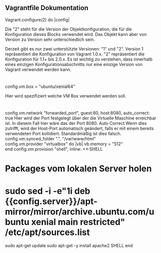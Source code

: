 Vagrantfile Dokumentation
-----------------------------
Vagrant.configure(2) do |config|

Die "2" steht für die Version der Objektkonfiguration, die für die Konfiguration dieses Blocks verwendet wird.
Das Objekt kann aber von Version zu Version sehr unterschiedlich sein.

Derzeit gibt es nur zwei unterstützte Versionen: "1" und "2". Version 1 repräsentiert die Konfiguration von Vagrant 1.0.x. "2" repräsentiert die Konfiguration für 1.1+ bis 2.0.x.
Es ist wichtig zu verstehen, dass innerhalb eines einzigen Konfigurationsabschnitts nur eine einzige Version von Vagrant verwendet werden kann.
#
  config.vm.box = "ubuntu/xenial64"
  
  Hier wird spezifiziert welche VM Box verwendet werden soll.
#
  config.vm.network "forwarded_port", guest:80, host:8080, auto_correct: true
 Hier wird der Port festgelegt über der die Virtuelle Maschine erreichbar ist. In diesem Fall hier wäre das der Port 8080.
 Auto Correct  Wenn dies zutrifft, wird der Host-Port automatisch geändert, falls er mit einem bereits verwendeten Port kollidiert. Standardmäßig ist dies falsch.
  config.vm.synced_folder ".", "/var/www/html"  
config.vm.provider "virtualbox" do |vb|
  vb.memory = "512"  
end
config.vm.provision "shell", inline: <<-SHELL
  # Packages vom lokalen Server holen
  # sudo sed -i -e"1i deb {{config.server}}/apt-mirror/mirror/archive.ubuntu.com/ubuntu xenial main restricted" /etc/apt/sources.list 
  sudo apt-get update
  sudo apt-get -y install apache2 
SHELL
end
<!--stackedit_data:
eyJoaXN0b3J5IjpbMzc3NTIxNDY1LDEyNTA0MzYyOTIsNjg4Nj
Q5OTQyLDE0MDQyNzUzOTYsLTE2NDkxMjkxNjQsLTk5MTYzMzg0
LC03NTA3MTU5MjJdfQ==
-->